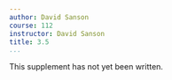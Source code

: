 ```yaml
---
author: David Sanson
course: 112
instructor: David Sanson
title: 3.5
...
```


This supplement has not yet been written.
